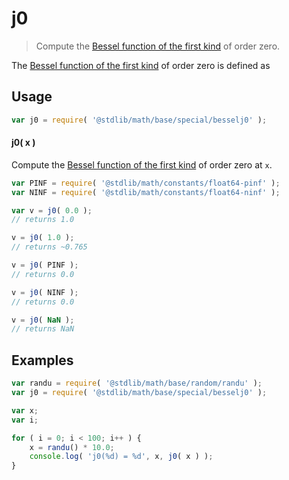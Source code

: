 # j0

> Compute the [Bessel function of the first kind][bessel-first-kind] of order zero.

<section class="intro">

The [Bessel function of the first kind][bessel-first-kind] of order zero is defined as

<!-- <equation class="equation" label="eq:bessel_first_kind_order_zero" align="center" raw="J_0 (x) = \frac{1}{2 \pi} \int_{-\pi}^\pi e^{- i x \sin(\tau)} \,d\tau." alt="Bessel function of the first kind of order zero"> -->

<!-- </equation> -->

</section>

<section class="usage">

## Usage

```javascript
var j0 = require( '@stdlib/math/base/special/besselj0' );
```

#### j0( x )

Compute the [Bessel function of the first kind][bessel-first-kind] of order zero at `x`.

```javascript
var PINF = require( '@stdlib/math/constants/float64-pinf' );
var NINF = require( '@stdlib/math/constants/float64-ninf' );

var v = j0( 0.0 );
// returns 1.0

v = j0( 1.0 );
// returns ~0.765

v = j0( PINF );
// returns 0.0

v = j0( NINF );
// returns 0.0

v = j0( NaN );
// returns NaN
```

</section>

<!-- /.usage -->

<section class="examples">

## Examples

```javascript
var randu = require( '@stdlib/math/base/random/randu' );
var j0 = require( '@stdlib/math/base/special/besselj0' );

var x;
var i;

for ( i = 0; i < 100; i++ ) {
    x = randu() * 10.0;
    console.log( 'j0(%d) = %d', x, j0( x ) );
}
```

</section>

<!-- /.examples -->

<section class="links">

[bessel-first-kind]: https://en.wikipedia.org/wiki/Bessel_function#Bessel_functions_of_the_first_kind:_J.CE.B1

</section>

<!-- /.links -->
